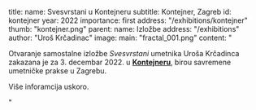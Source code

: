 title:
    name: Svesvrstani u Kontejneru
    subtitle: Kontejner, Zagreb 
id: kontejner
year: 2022
importance: first
address: "/exhibitions/kontejner"
thumb: "kontejner.png"
parent:
    name: Izložbe
    address: "/exhibitions"
author: "Uroš Krčadinac"
image:
    main: "fractal_001.png"
content: "<p class='regular'>Otvaranje samostalne izložbe <em>Svesvrstani</em> umetnika Uroša Krčadinca zakazana je za 3. decembar 2022. u <strong><a href='https://www.kontejner.org/' target='_blank'>Kontejneru</a></strong>, birou savremene umetničke prakse u Zagrebu.</p>
    <p class='regular'>Više inforamcija uskoro.</p>"